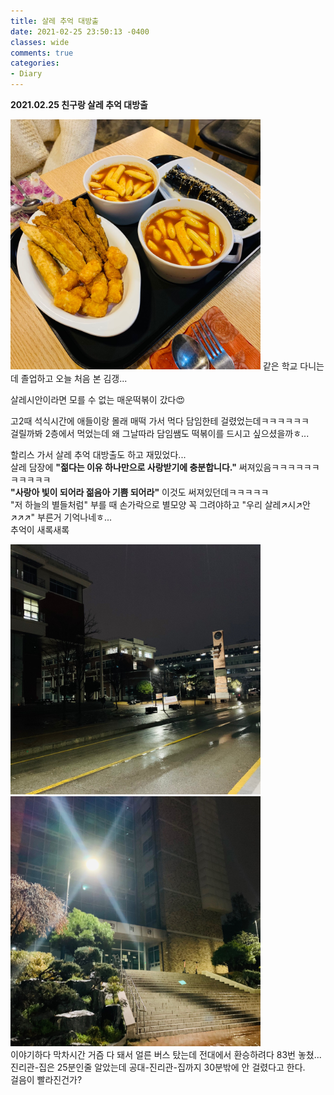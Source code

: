 ```yaml
---
title: 살레 추억 대방출
date: 2021-02-25 23:50:13 -0400
classes: wide
comments: true
categories:
- Diary
---
```

**2021.02.25 친구랑 살레 추억 대방출**

<img src="/assets/images/photo/post5/post5_photo1.jpg" width="400px" height="400px" alt="photo1">   
같은 학교 다니는데 졸업하고 오늘 처음 본 김갱...    

살레시안이라면 모를 수 없는 매운떡볶이 갔다😍    

고2때 석식시간에 애들이랑 몰래 매떡 가서 먹다 담임한테 걸렸었는데ㅋㅋㅋㅋㅋㅋ    
걸릴까봐 2층에서 먹었는데 왜 그날따라 담임쌤도 떡볶이를 드시고 싶으셨을까ㅎ...    

할리스 가서 살레 추억 대방출도 하고 재밌었다...   
살레 담장에 **"젊다는 이유 하나만으로 사랑받기에 충분합니다."** 써져있음ㅋㅋㅋㅋㅋㅋㅋㅋㅋㅋㅋ    
**"사랑아 빛이 되어라 젊음아 기쁨 되어라"** 이것도 써져있던데ㅋㅋㅋㅋㅋ    
"저 하늘의 별들처럼" 부를 때 손가락으로 별모양 꼭 그려야하고 "우리 살레↗시↗안↗↗↗" 부른거 기억나네ㅎ...    
추억이 새록새록    

<img src="/assets/images/photo/post5/post5_photo2.jpg" width="400px" height="400px" alt="photo1"> <img src="/assets/images/photo/post5/post5_photo3.jpg" width="400px" height="400px" alt="photo1">     
이야기하다 막차시간 거즘 다 돼서 얼른 버스 탔는데 전대에서 환승하려다 83번 놓쳤...       
진리관-집은 25분인줄 알았는데 공대-진리관-집까지 30분밖에 안 걸렸다고 한다.   
걸음이 빨라진건가?
